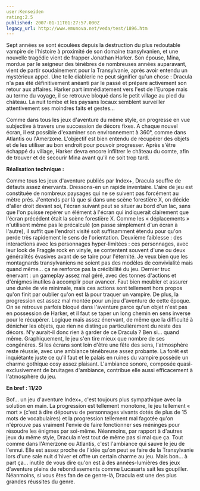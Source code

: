 ```yaml
---
user:Kenseiden
rating:2.5
published: 2007-01-11T01:27:57.000Z
legacy_url: http://www.emunova.net/veda/test/1896.htm
---
```

Sept années se sont écoulées depuis la destruction du plus redoutable vampire de l'histoire à proximité de son domaine transylvanien, et une nouvelle tragédie vient de frapper Jonathan Harker. Son épouse, Mina, mordue par le seigneur des ténèbres de nombreuses années auparavant, vient de partir soudainement pour la Transylvanie, après avoir entendu un mystérieux appel. Une telle diablerie ne peut signifier qu'un chose : Dracula n'a pas été définitivement anéanti par le passé et prépare activement son retour aux affaires. Harker part immédiatement vers l'est de l'Europe mais au terme du voyage, il se retrouve bloqué dans le petit village au pied du château. La nuit tombe et les paysans locaux semblent surveiller attentivement ses moindres faits et gestes...  

  

Comme dans tous les jeux d'aventure du même style, on progresse en vue subjective à travers une succession de décors fixes. A chaque nouvel écran, il est possible d'examiner son environnement à 360°, comme dans Atlantis ou l'Amerzone. L'objectif est bien entendu de récupérer des objets et de les utiliser au bon endroit pour pouvoir progresser. Après s'être échappé du village, Harker devra encore infiltrer le château du comte, afin de trouver et de secourir Mina avant qu'il ne soit trop tard.  

  

**Réalisation technique :**  

Comme tous les jeux d'aventure publiés par Index+, Dracula souffre de défauts assez énervants. Dressons-en un rapide inventaire. L'aire de jeu est constituée de nombreux paysages qui ne se suivent pas forcément au mètre près. J'entends par là que si dans une scène forestière X, on décide d'aller droit devant soi, l'écran suivant peut se situer au bord d'un lac, sans que l'on puisse repérer un élément à l'écran qui indiquerait clairement que l'écran précédent était la scène forestière X. Comme les « déplacements » n'utilisent même pas le précalculé (on passe simplement d'un écran à l'autre), il suffit que l'endroit visité soit suffisamment étendu pour qu'on perde très rapidement le sens de l'orientation. Deuxième faiblesse : des interactions avec les personnages hyper-limitées : ces personnages, avec leur look de Fraggle rock en vinyle, se contentent souvent d'une ou deux généralités évasives avant de se taire pour l'éternité. Je veux bien que les montagnards transylvaniens ne soient pas des modèles de convivialité mais quand même... ça ne renforce pas la crédibilité du jeu. Dernier truc énervant : un gameplay assez mal géré, avec des tonnes d'actions et d'énigmes inutiles à accomplir pour avancer. Faut bien meubler et assurer une durée de vie minimale, mais ces actions sont tellement hors propos qu'on finit par oublier qu'on est là pour traquer un vampire. De plus, la progression est assez mal montée pour un jeu d'aventure de cette époque. On se retrouve parfois bloqué dans l'aventure parce qu'un objet n'est pas en possession de Harker, et il faut se taper un long chemin en sens inverse pour le récupérer. Logique mais assez énervant, de même que la difficulté à dénicher les objets, que rien ne distingue particulièrement du reste des décors. N'y aurait-il donc rien à garder de ce Dracula ? Ben si... quand même. Graphiquement, le jeu s'en tire mieux que nombre de ses congénères. Si les écrans sont loin d'être une fête des sens, l'atmosphère reste réussie, avec une ambiance ténébreuse assez probante. La forêt est inquiétante juste ce qu'il faut et le palais en ruines du vampire possède un charme gothique cosy assez plaisant. L'ambiance sonore, composée quasi-exclusivement de bruitages d'ambiance, contribue elle aussi efficacement à l'atmosphère du jeu.  

  

**En bref : 11/20**  

Bof... un jeu d'aventure Index+, c'est toujours plus sympathique avec la solution en main. La progression est tellement monotone, le jeu tellement « mort » (c'est à dire dépourvu de personnages vivants dotés de plus de 15 mots de vocabulaires) et la progression tellement mal fagotée qu'on n'éprouve pas vraiment l'envie de faire fonctionner ses méninges pour résoudre les énigmes par soi-même. Néanmoins, par rapport à d'autres jeux du même style, Dracula n'est tout de même pas si mal que ça. Tout comme dans l'Amerzone ou Atlantis, c'est l'ambiance qui sauve le jeu de l'ennui. Elle est assez proche de l'idée qu'on peut se faire de la Transylvanie lors d'une sale nuit d'hiver et offre un certain charme au jeu. Mais bon... à part ça... inutile de vous dire qu'on est à des années-lumières des jeux d'aventure pleins de rebondissements comme Lucasarts sait les goupiller. Néanmoins, si vous êtes fan de ce genre-là, Dracula est une des plus grandes réussites du genre.